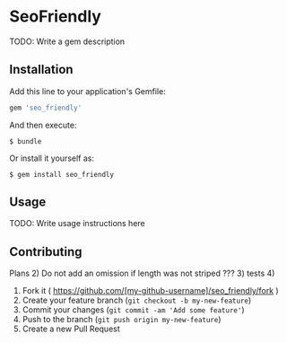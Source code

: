 # SeoFriendly

TODO: Write a gem description

## Installation

Add this line to your application's Gemfile:

```ruby
gem 'seo_friendly'
```

And then execute:

    $ bundle

Or install it yourself as:

    $ gem install seo_friendly

## Usage

TODO: Write usage instructions here

## Contributing

Plans
 2) Do not add an omission if length was not striped ???
 3) tests
 4)

1. Fork it ( https://github.com/[my-github-username]/seo_friendly/fork )
2. Create your feature branch (`git checkout -b my-new-feature`)
3. Commit your changes (`git commit -am 'Add some feature'`)
4. Push to the branch (`git push origin my-new-feature`)
5. Create a new Pull Request

